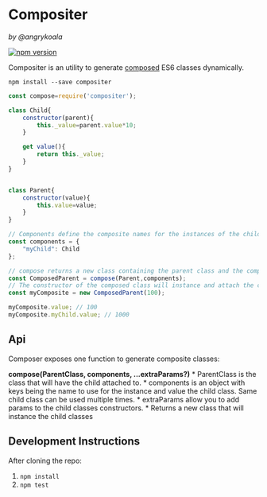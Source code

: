 Compositer
==========
_by @angrykoala_

[![npm version](https://badge.fury.io/js/compositer.svg)](https://badge.fury.io/js/compositer)

Compositer is an utility to generate [composed](https://en.wikipedia.org/wiki/Composition_over_inheritance) ES6 classes dynamically.

`npm install --save compositer`

```js
const compose=require('compositer');

class Child{
    constructor(parent){
        this._value=parent.value*10;
    }

    get value(){
        return this._value;
    }
}


class Parent{
    constructor(value){
        this.value=value;
    }
}

// Components define the composite names for the instances of the child classes
const components = {
    "myChild": Child
};

// compose returns a new class containing the parent class and the composed sub classes
const ComposedParent = compose(Parent,components);
// The constructor of the composed class will instance and attach the child classes to getters
const myComposite = new ComposedParent(100);

myComposite.value; // 100
myComposite.myChild.value; // 1000
```


## Api

Composer exposes one function to generate composite classes:

**compose(ParentClass, components, ...extraParams?)**
    * ParentClass is the class that will have the child attached to.
    * components is an object with keys being the name to use for the instance and value the child class. Same child class can be used multiple times.
    * extraParams allow you to add params to the child classes constructors.
    * Returns a new class that will instance the child classes


## Development Instructions
After cloning the repo:

1. `npm install`
2. `npm test`
